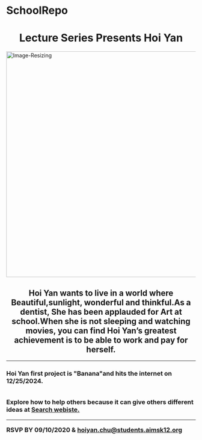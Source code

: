 # SchoolRepo
<html>
<head>
<style>
   img{
      display:block;
      margin-left: auto;
      margin-right: auto;
    }
      </style>
      </head>
      <body>
<h1 style="text-align:center;">Lecture Series Presents Hoi Yan
</h1>
   </body>
<img
src="http://img.touxiangwu.com/2020/3/J3Qzim.jpg" alt="Image-Resizing" height="600" wideth="600" class="center">
<p><h2 style="text-align:center;">Hoi Yan wants to live in a world where Beautiful,sunlight, wonderful and thinkful.As a dentist, She has been applauded for Art at school.When she is not sleeping and watching movies, you can find Hoi Yan’s greatest achievement is to be able to work and pay for herself. </h2>
<hr>
<h3 style="text -align:center;">Hoi Yan first project  is "Banana"and hits the internet on 12/25/2024.

<br style="text-allgn:center;">Explore how to help others because it can give others different ideas at <a href="https://www.baidu.com/"> Search webiste.</a><hr>
 RSVP BY 09/10/2020 & hoiyan.chu@students.aimsk12.org</h3>
 
 </p>
 </html>
